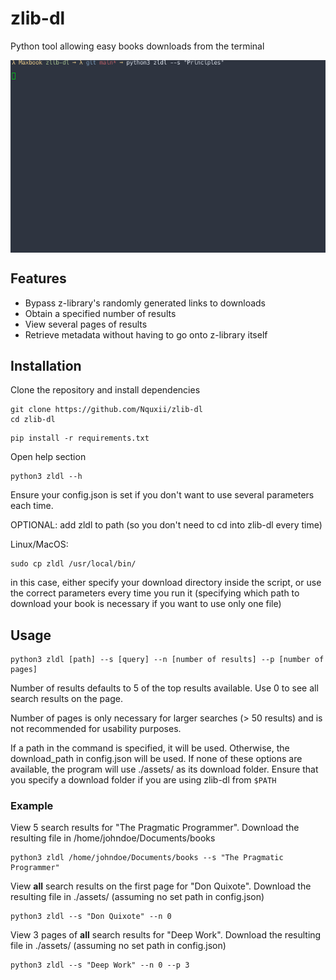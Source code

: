 # zlib-dl
Python tool allowing easy books downloads from the terminal 

<img src="images/demo-f.gif" align="center">

## Features 
- Bypass z-library's randomly generated links to downloads
- Obtain a specified number of results
- View several pages of results
- Retrieve metadata without having to go onto z-library itself

## Installation
Clone the repository and install dependencies
```
git clone https://github.com/Nquxii/zlib-dl
cd zlib-dl
```
```
pip install -r requirements.txt
```

Open help section
```
python3 zldl --h
```

Ensure your config.json is set if you don't want to use several parameters each time.

OPTIONAL: add zldl to path (so you don't need to cd into zlib-dl every time)

Linux/MacOS:
```
sudo cp zldl /usr/local/bin/
```
in this case, either specify your download directory inside the script, or use the correct parameters
every time you run it (specifying which path to download your book is necessary if you want to use 
only one file)

## Usage
```
python3 zldl [path] --s [query] --n [number of results] --p [number of pages]
```
Number of results defaults to 5 of the top results available. Use 0 to see all search results on the page.

Number of pages is only necessary for larger searches (> 50 results) and is not recommended for usability purposes.


If a path in the command is specified, it will be used. Otherwise, the download_path in config.json will be used.
If none of these options are available, the program will use ./assets/ as its download folder.
Ensure that you specify a download folder if you are using zlib-dl from `$PATH`

### Example
View 5 search results for "The Pragmatic Programmer". Download the resulting file in /home/johndoe/Documents/books
```
python3 zldl /home/johndoe/Documents/books --s "The Pragmatic Programmer"
```

View **all** search results on the first page for "Don Quixote". Download the resulting file in ./assets/ (assuming no set path in config.json)
```
python3 zldl --s "Don Quixote" --n 0
```

View 3 pages of **all** search results for "Deep Work". Download the resulting file in ./assets/ (assuming no set path in config.json)
```
python3 zldl --s "Deep Work" --n 0 --p 3
```
